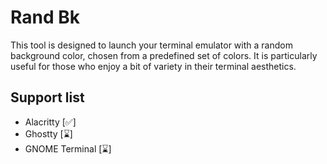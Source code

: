 # Rand Bk

This tool is designed to launch your terminal emulator with a random background color, chosen from a predefined set of colors.
It is particularly useful for those who enjoy a bit of variety in their terminal aesthetics.

## Support list

- Alacritty [✅]
- Ghostty [⌛]
- GNOME Terminal [⌛]

